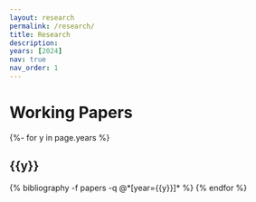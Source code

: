```yaml
---
layout: research
permalink: /research/
title: Research
description: 
years: [2024]
nav: true
nav_order: 1
---
```

<!-- _pages/publications.md -->
<div class="publications">
<h1>Working Papers</h1>
{%- for y in page.years %}
  <h2 class="year">{{y}}</h2>
  {% bibliography -f papers -q @*[year={{y}}]* %}
{% endfor %}

</div>
